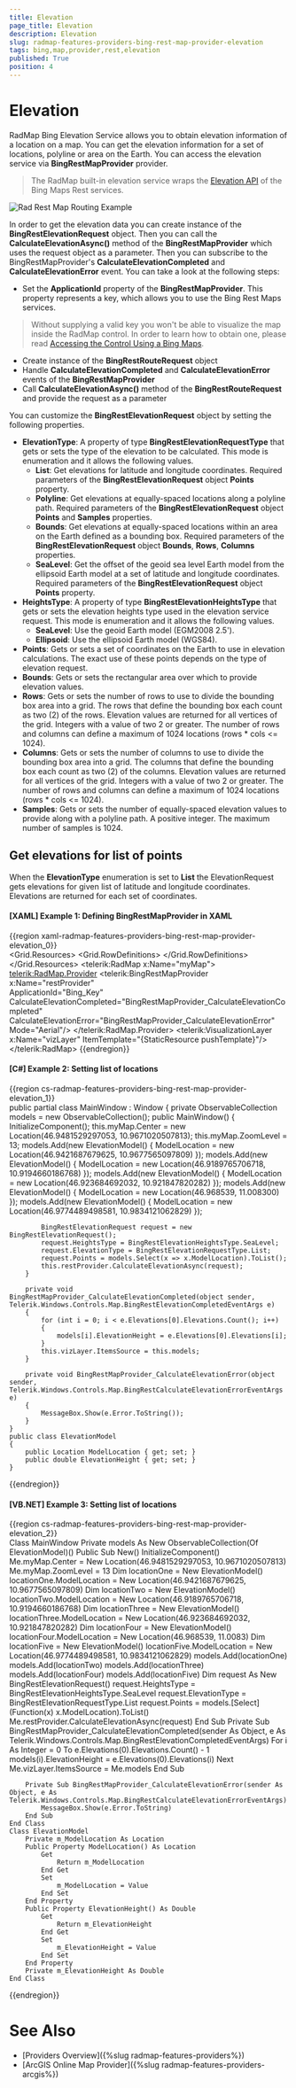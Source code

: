 ```yaml
---
title: Elevation
page_title: Elevation
description: Elevation
slug: radmap-features-providers-bing-rest-map-provider-elevation
tags: bing,map,provider,rest,elevation
published: True
position: 4
---
```


# Elevation

RadMap Bing Elevation Service allows you to obtain elevation information of a location on a map. You can get the elevation information for a set of locations, polyline or area on the Earth. You can access the elevation service via __BingRestMapProvider__ provider. 

>The RadMap built-in elevation service wraps the [Elevation API](https://msdn.microsoft.com/en-us/library/jj158959.aspx) of the Bing Maps Rest services.

![Rad Rest Map Routing Example](images/RadMap_Features_Rest_Provider_Elevation.png)

In order to get the elevation data you can create instance of the __BingRestElevationRequest__ object. Then you can call the __CalculateElevationAsync()__ method of the __BingRestMapProvider__ which uses the request object as a parameter. Then you can subscribe to the BingRestMapProvider's __CalculateElevationCompleted__ and __CalculateElevationError__ event. You can take a look at the following steps:

* Set the __ApplicationId__ property of the __BingRestMapProvider__. This property represents a key, which allows you to use the Bing Rest Maps services.

>Without supplying a valid key you won't be able to visualize the map inside the RadMap control. In order to learn how to obtain one, please read [Accessing the Control Using a Bing Maps](http://msdn.microsoft.com/en-us/library/ee681900.aspx).
	
* Create instance of the __BingRestRouteRequest__ object
* Handle __CalculateElevationCompleted__ and __CalculateElevationError__ events of the __BingRestMapProvider__
* Call __CalculateElevationAsync()__ method of the __BingRestRouteRequest__ and provide the request as a parameter

You can customize the __BingRestElevationRequest__ object by setting the following properties.
* __ElevationType__: A property of type __BingRestElevationRequestType__ that gets or sets the type of the elevation to be calculated. This mode is enumeration and it allows the following values.
	* __List__: Get elevations for latitude and longitude coordinates. Required parameters of the __BingRestElevationRequest__ object __Points__ property.
	* __Polyline__: Get elevations at equally-spaced locations along a polyline path. Required parameters of the __BingRestElevationRequest__ object __Points__ and __Samples__ properties.
	* __Bounds__: Get elevations at equally-spaced locations within an area on the Earth defined as a bounding box. Required parameters of the __BingRestElevationRequest__ object __Bounds__, __Rows__, __Columns__ properties.
	* __SeaLevel__: Get the offset of the geoid sea level Earth model from the ellipsoid Earth model at a set of latitude and longitude coordinates. Required parameters of the __BingRestElevationRequest__ object __Points__ property.
* __HeightsType__: A property of type __BingRestElevationHeightsType__ that gets or sets the elevation heights type used in the elevation service request. This mode is enumeration and it allows the following values.
	* __SeaLevel__: Use the geoid Earth model (EGM2008 2.5').
	* __Ellipsoid__: Use the ellipsoid Earth model (WGS84).
* __Points__: Gets or sets a set of coordinates on the Earth to use in elevation calculations. The exact use of these points depends on the type of elevation request.
* __Bounds__: Gets or sets the rectangular area over which to provide elevation values.
* __Rows__: Gets or sets the number of rows to use to divide the bounding box area into a grid. The rows that define the bounding box each count as two (2) of the rows. Elevation values are returned for all vertices of the grid. Integers with a value of two 2 or greater. The number of rows and columns can define a maximum of 1024 locations (rows * cols <= 1024).
* __Columns__: Gets or sets the number of columns to use to divide the bounding box area into a grid. The columns that define the bounding box each count as two (2) of the columns. Elevation values are returned for all vertices of the grid. Integers with a value of two 2 or greater. The number of rows and columns can define a maximum of 1024 locations (rows * cols <= 1024).
* __Samples__: Gets or sets the number of equally-spaced elevation values to provide along with a polyline path. A positive integer. The maximum number of samples is 1024.

## Get elevations for list of points

When the __ElevationType__ enumeration is set to __List__ the ElevationRequest gets elevations for given list of latitude and longitude coordinates. Elevations are returned for each set of coordinates.

#### __[XAML] Example 1: Defining BingRestMapProvider in XAML__
{{region xaml-radmap-features-providers-bing-rest-map-provider-elevation_0}}	
	 <Grid>
        <Grid.Resources>
            <DataTemplate x:Key="pushTemplate">
                <Grid VerticalAlignment="Top" HorizontalAlignment="Center" MinWidth="50">
                    <Grid.RowDefinitions>
                        <RowDefinition />
                        <RowDefinition />
                    </Grid.RowDefinitions>
                    <Border BorderBrush="{telerik:Windows8Resource ResourceKey=AccentBrush}" BorderThickness="1" 
                            Background="{telerik:Windows8Resource ResourceKey=AccentBrush}"  UseLayoutRounding="True">
                        <TextBlock Margin="4 2" Text="{Binding ElevationHeight}" Foreground="White" FontFamily="Segoe UI" FontSize="11" HorizontalAlignment="Center"/>
                    </Border>
                    <Path Data="M0,0L7,14L14,0" Fill="{telerik:Windows8Resource ResourceKey=AccentBrush}" Stretch="Fill" 
                          Width="14" Height="7" UseLayoutRounding="True" Stroke="Black"
                          VerticalAlignment="Bottom" HorizontalAlignment="Center"  Grid.Row="1" Margin="0 -1 0 0"/>
                </Grid>
            </DataTemplate>
        </Grid.Resources>
        <telerik:RadMap x:Name="myMap">
            <telerik:RadMap.Provider>
                <telerik:BingRestMapProvider x:Name="restProvider"                 
                                             ApplicationId="Bing_Key"
                                             CalculateElevationCompleted="BingRestMapProvider_CalculateElevationCompleted"
                                             CalculateElevationError="BingRestMapProvider_CalculateElevationError"
                                             Mode="Aerial"/>
            </telerik:RadMap.Provider>
            <telerik:VisualizationLayer x:Name="vizLayer" ItemTemplate="{StaticResource pushTemplate}"/>
        </telerik:RadMap>
    </Grid>
{{endregion}}

#### __[C#] Example 2: Setting list of locations__
{{region cs-radmap-features-providers-bing-rest-map-provider-elevation_1}}	
	public partial class MainWindow : Window
    {
        private ObservableCollection<ElevationModel> models = new ObservableCollection<ElevationModel>();
        public MainWindow()
        {
            InitializeComponent();
            this.myMap.Center = new Location(46.9481529297053, 10.9671020507813);
            this.myMap.ZoomLevel = 13;
            models.Add(new ElevationModel() { ModelLocation = new Location(46.9421687679625, 10.9677565097809) });
            models.Add(new ElevationModel() { ModelLocation = new Location(46.9189765706718, 10.9194660186768) });
            models.Add(new ElevationModel() { ModelLocation = new Location(46.923684692032, 10.921847820282) });
            models.Add(new ElevationModel() { ModelLocation = new Location(46.968539, 11.008300) });
            models.Add(new ElevationModel() { ModelLocation = new Location(46.9774489498581, 10.9834121062829) });

            BingRestElevationRequest request = new BingRestElevationRequest();
            request.HeightsType = BingRestElevationHeightsType.SeaLevel;
            request.ElevationType = BingRestElevationRequestType.List;
            request.Points = models.Select(x => x.ModelLocation).ToList();
            this.restProvider.CalculateElevationAsync(request);
        }

        private void BingRestMapProvider_CalculateElevationCompleted(object sender, Telerik.Windows.Controls.Map.BingRestElevationCompletedEventArgs e)
        {
            for (int i = 0; i < e.Elevations[0].Elevations.Count(); i++)
            {
                models[i].ElevationHeight = e.Elevations[0].Elevations[i];
            }
            this.vizLayer.ItemsSource = this.models;
        }

        private void BingRestMapProvider_CalculateElevationError(object sender, Telerik.Windows.Controls.Map.BingRestCalculateElevationErrorEventArgs e)
        {
            MessageBox.Show(e.Error.ToString());
        }
    }
    public class ElevationModel
    {
        public Location ModelLocation { get; set; }
        public double ElevationHeight { get; set; }
    }
{{endregion}}

#### __[VB.NET] Example 3: Setting list of locations__
{{region cs-radmap-features-providers-bing-rest-map-provider-elevation_2}}	
	Class MainWindow
		Private models As New ObservableCollection(Of ElevationModel)()
		Public Sub New()
			InitializeComponent()
			Me.myMap.Center = New Location(46.9481529297053, 10.9671020507813)
			Me.myMap.ZoomLevel = 13
			Dim locationOne = New ElevationModel()
			locationOne.ModelLocation = New Location(46.9421687679625, 10.9677565097809)
			Dim locationTwo = New ElevationModel()
			locationTwo.ModelLocation = New Location(46.9189765706718, 10.9194660186768)
			Dim locationThree = New ElevationModel()
			locationThree.ModelLocation = New Location(46.923684692032, 10.921847820282)
			Dim locationFour = New ElevationModel()
			locationFour.ModelLocation = New Location(46.968539, 11.0083)
			Dim locationFive = New ElevationModel()
			locationFive.ModelLocation = New Location(46.9774489498581, 10.9834121062829)
			models.Add(locationOne)
			models.Add(locationTwo)
			models.Add(locationThree)
			models.Add(locationFour)
			models.Add(locationFive)
			Dim request As New BingRestElevationRequest()
			request.HeightsType = BingRestElevationHeightsType.SeaLevel
			request.ElevationType = BingRestElevationRequestType.List
			request.Points = models.[Select](Function(x) x.ModelLocation).ToList()
			Me.restProvider.CalculateElevationAsync(request)
		End Sub
		Private Sub BingRestMapProvider_CalculateElevationCompleted(sender As Object, e As Telerik.Windows.Controls.Map.BingRestElevationCompletedEventArgs)
			For i As Integer = 0 To e.Elevations(0).Elevations.Count() - 1
				models(i).ElevationHeight = e.Elevations(0).Elevations(i)
			Next
			Me.vizLayer.ItemsSource = Me.models
		End Sub

		Private Sub BingRestMapProvider_CalculateElevationError(sender As Object, e As Telerik.Windows.Controls.Map.BingRestCalculateElevationErrorEventArgs)
			MessageBox.Show(e.Error.ToString)
		End Sub
	End Class
	Class ElevationModel
		Private m_ModelLocation As Location
		Public Property ModelLocation() As Location
			Get
				Return m_ModelLocation
			End Get
			Set
				m_ModelLocation = Value
			End Set
		End Property
		Public Property ElevationHeight() As Double
			Get
				Return m_ElevationHeight
			End Get
			Set
				m_ElevationHeight = Value
			End Set
		End Property
		Private m_ElevationHeight As Double
	End Class
{{endregion}}

# See Also
 * [Providers Overview]({%slug radmap-features-providers%})
 * [ArcGIS Online Map Provider]({%slug radmap-features-providers-arcgis%})